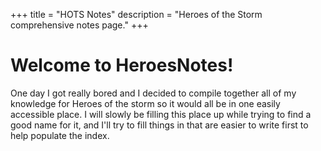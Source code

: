 +++
title = "HOTS Notes"
description = "Heroes of the Storm comprehensive notes page."
+++

# Welcome to HeroesNotes!
One day I got really bored and I decided to compile together all of my knowledge for Heroes of the storm so it would all be in one easily accessible place. I will slowly be filling this place up while trying to find a good name for it, and I'll try to fill things in that are easier to write first to help populate the index.
